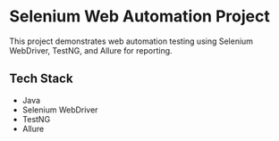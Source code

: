 # Selenium Web Automation Project

This project demonstrates web automation testing using Selenium WebDriver, TestNG, and Allure for reporting.

## Tech Stack

- Java
- Selenium WebDriver
- TestNG
- Allure
